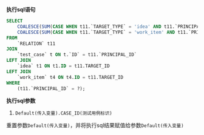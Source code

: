<p class="panel-title"><b>执行sql语句</b></p>

```sql
SELECT
    COALESCE(SUM(CASE WHEN t11.`TARGET_TYPE` = 'idea' AND t11.`PRINCIPAL_TYPE` = 'test_case' AND t1.IS_DELETED=0 THEN 1 ELSE 0 END),0) AS test_case_re_idea,
    COALESCE(SUM(CASE WHEN t11.`TARGET_TYPE` = 'work_item' AND t11.`PRINCIPAL_TYPE` = 'test_case' AND t4.IS_DELETED=0 THEN 1 ELSE 0 END),0) AS test_case_work_item
FROM
    `RELATION` t11
JOIN
    `test_case` t ON t.`ID` = t11.`PRINCIPAL_ID`
LEFT JOIN
    `idea` t1 ON t1.ID = t11.TARGET_ID 
LEFT JOIN
    `work_item` t4 ON t4.ID = t11.TARGET_ID
WHERE
    (t11.`PRINCIPAL_ID` = ?);
```

<p class="panel-title"><b>执行sql参数</b></p>

1. `Default(传入变量).CASE_ID(测试用例标识)`

重置参数`Default(传入变量)`，并将执行sql结果赋值给参数`Default(传入变量)`
